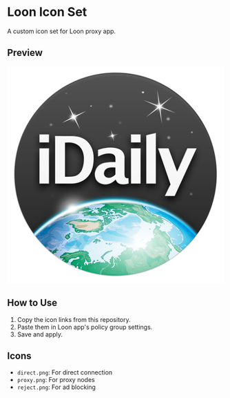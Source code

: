 # Loon Icon Set
A custom icon set for Loon proxy app.

## Preview
![Preview](iDaily.png)

## How to Use
1. Copy the icon links from this repository.
2. Paste them in Loon app's policy group settings.
3. Save and apply.

## Icons
- `direct.png`: For direct connection
- `proxy.png`: For proxy nodes
- `reject.png`: For ad blocking
